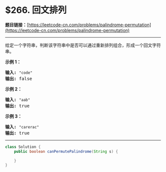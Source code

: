# $266. 回文排列

**题目链接：**[https://leetcode-cn.com/problems/palindrome-permutation](https://leetcode-cn.com/problems/palindrome-permutation)

---

<div class="content__1Y2H">
 <div class="notranslate">
  <p>给定一个字符串，判断该字符串中是否可以通过重新排列组合，形成一个回文字符串。</p> 
  <p><strong>示例 1：</strong></p> 
  <pre class="language-text"><strong>输入:</strong> <code>"code"</code>
<strong>输出:</strong> false</pre> 
  <p><strong>示例 2：</strong></p> 
  <pre class="language-text"><strong>输入:</strong> <code>"aab"</code>
<strong>输出:</strong> true</pre> 
  <p><strong>示例 3：</strong></p> 
  <pre class="language-text"><strong>输入:</strong> <code>"carerac"</code>
<strong>输出:</strong> true</pre> 
 </div>
</div>

---

```java
class Solution {
    public boolean canPermutePalindrome(String s) {
        
    }
}
```